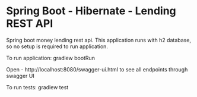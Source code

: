 Spring Boot - Hibernate - Lending REST API
=====================================
Spring boot money lending rest api. 
This application runs with h2 database, so no setup is required to run application.

To run application: gradlew bootRun
 
 Open - http://localhost:8080/swagger-ui.html to see all endpoints through swagger UI
 
To run tests: gradlew test